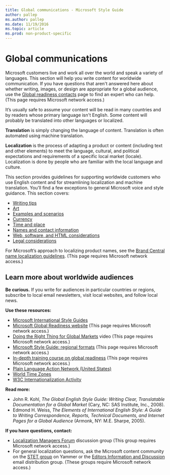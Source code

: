```yaml
---
title: Global communications - Microsoft Style Guide
author: pallep
ms.author: pallep
ms.date: 11/19/2016
ms.topic: article
ms.prod: non-product-specific
---
```


# Global communications

Microsoft
customers live and work all over the world and speak a variety of
languages. This section will help you write content for worldwide
communication. If you have questions that aren't answered here about
whether writing, images, or design are appropriate for a global
audience, use the [Global readiness contacts](https://microsoft.sharepoint.com/teams/celaGlobalReadiness/Pages/Contact-Us.aspx) page to find an expert who can help. (This page requires Microsoft network access.)

It’s
usually safe to assume your content will be read in many countries and
by readers whose primary language isn't English. Some content
will probably be translated into other languages or localized. 

**Translation** is simply changing the language of content. Translation is often automated using machine translation.

**Localization** is
the process of adapting a product or content (including text
and other elements) to meet the language, cultural, and political
expectations and requirements of a specific local market (locale). Localization is done by people who are familiar with the local language and culture.

This
section provides guidelines for supporting worldwide customers who use
English content and for streamlining localization and machine
translation. You’ll find a few exceptions to general Microsoft voice and
style guidance. This section covers:

  - [Writing tips](/style-guide/global-communications/writing-tips)
  - [Art](/style-guide/global-communications/art)
  - [Examples and scenarios](/style-guide/global-communications/examples-scenarios)
  - [Currency](/style-guide/global-communications/currency)
  - [Time and place](/style-guide/global-communications/time-place)
  - [Names and contact information](/style-guide/global-communications/names-contact-information)
  - [Web, software, and HTML considerations](/style-guide/global-communications/web-software-html-considerations)
  - [Legal considerations](/style-guide/global-communications/legal-considerations)

For Microsoft’s approach to localizing product names, see the [Brand Central name localization guidelines](https://microsoft.sharepoint.com/teams/BrandCentral/Guidelines/Microsoft_naming_playbook_Localization.pdf "name localization guidelines on Brand Central"). (This page requires Microsoft network access.)

## Learn more about worldwide audiences

**Be curious.**
If you write for audiences in particular countries or regions,
subscribe to local email newsletters, visit local websites, and
follow local news. 

**Use these resources:**

  - [Microsoft International Style Guides](http://worldready.cloudapp.net/)
  - [Microsoft Global Readiness website](https://microsoft.sharepoint.com/teams/celaGlobalReadiness/Pages/Home.aspx) (This page requires Microsoft network access.)
  - [Doing the Right Thing for Global Markets](https://microsoft.sharepoint.com/sites/infopedia/media/details/AEVD-3-115787 "Video explaining the importance of global readiness") video (This page requires Microsoft network access.)
  - [Microsoft Style Guide: regional formats](https://worldready.cloudapp.net/MarketReadiness/Locale) (This page requires Microsoft network access.)
  - [In-depth training course on global readiness](https://learn.microsoft.com/activity/190102/Launch#/ "Training course from Global Readiness team") (This page requires Microsoft network access.)
  - [Plain Language Action Network (United States)](http://www.plainlanguage.gov/)
  - [World Time Zones](http://www.worldtimeserver.com/)
  - [W3C Internationalization Activity](http://www.w3.org/international/)

**Read more:**

  - John R. Kohl, *The Global English Style Guide: Writing Clear, Translatable Documentation for a Global Market* (Cary, NC: SAS Institute, Inc., 2008).
  - Edmond H. Weiss, *The
    Elements of International English Style: A Guide to Writing
    Correspondence, Reports, Technical Documents, and Internet Pages for a
    Global Audience* (Armonk, NY: M.E. Sharpe, 2005). 

**If you have questions, contact:**

  - [Localization Managers Forum](mailto:ms4n@microsoft.com) discussion group (This group requires Microsoft network access.)
  - For general localization questions, ask the Microsoft content community on the [STET group](https://www.yammer.com/microsoft.com/#/threads/inGroup?type=in_group&feedId=2937380 "STET Yammer group") on Yammer or the [Editors Information and Discussion](http://idwebelements/GroupManagement.aspx?Group=stet&Operation=join "Join stet@microsoft.com") email distribution group. (These groups require Microsoft network access.)
